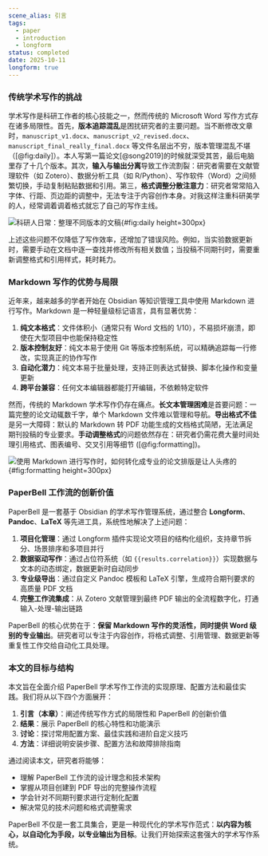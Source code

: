 ```yaml
---
scene_alias: 引言
tags:
  - paper
  - introduction
  - longform
status: completed
date: 2025-10-11
longform: true
---
```


### 传统学术写作的挑战

学术写作是科研工作者的核心技能之一，然而传统的 Microsoft Word 写作方式存在诸多局限性。首先，**版本追踪混乱**是困扰研究者的主要问题。当不断修改文章时，`manuscript_v1.docx`、`manuscript_v2_revised.docx`、`manuscript_final_really_final.docx` 等文件名层出不穷，版本管理混乱不堪（[@fig:daily]）。本人写第一篇论文[@song2019]的时候就深受其苦，最后电脑里存了十几个版本。其次，**输入与输出分离**导致工作流割裂：研究者需要在文献管理软件（如 Zotero）、数据分析工具（如 R/Python）、写作软件（Word）之间频繁切换，手动复制粘贴数据和引用。第三，**格式调整分散注意力**：研究者常常陷入字体、行距、页边距的调整中，无法专注于内容创作本身。对我这样注重科研美学的人，经常调着调着格式就忘了自己的写作主线。

![科研人日常：整理不同版本的文稿](organizing.png){#fig:daily height=300px}

上述这些问题不仅降低了写作效率，还增加了错误风险。例如，当实验数据更新时，需要手动在文档中逐一查找并修改所有相关数值；当投稿不同期刊时，需要重新调整格式和引用样式，耗时耗力。

### Markdown 写作的优势与局限

近年来，越来越多的学者开始在 Obsidian 等知识管理工具中使用 Markdown 进行写作。Markdown 是一种轻量级标记语言，具有显著优势：

1. **纯文本格式**：文件体积小（通常只有 Word 文档的 1/10），不易损坏崩溃，即使在大型项目中也能保持稳定性
2. **版本控制友好**：纯文本易于使用 Git 等版本控制系统，可以精确追踪每一行修改，实现真正的协作写作
3. **自动化潜力**：纯文本易于批量处理，支持正则表达式替换、脚本化操作和变量更新
4. **跨平台兼容**：任何文本编辑器都能打开编辑，不依赖特定软件

然而，传统的 Markdown 学术写作仍存在痛点。**长文本管理困难**是首要问题：一篇完整的论文动辄数千字，单个 Markdown 文件难以管理和导航。**导出格式不佳**是另一大障碍：默认的 Markdown 转 PDF 功能生成的文档格式简陋，无法满足期刊投稿的专业要求。**手动调整格式**的问题依然存在：研究者仍需花费大量时间处理引用格式、图表编号、交叉引用等细节 ([@fig:formatting])。

![使用 Markdown 进行写作时，如何转化成专业的论文排版是让人头疼的](formatting.png){#fig:formatting height=300px}

### PaperBell 工作流的创新价值

PaperBell 是一套基于 Obsidian 的学术写作管理系统，通过整合 **Longform**、**Pandoc**、**LaTeX** 等先进工具，系统性地解决了上述问题：

1. **项目化管理**：通过 Longform 插件实现论文项目的结构化组织，支持章节拆分、场景排序和多项目并行
2. **数据驱动写作**：通过占位符系统（如 `{{results.correlation}}`）实现数据与文本的动态绑定，数据更新时自动同步
3. **专业级导出**：通过自定义 Pandoc 模板和 LaTeX 引擎，生成符合期刊要求的高质量 PDF 文档
4. **完整工作流集成**：从 Zotero 文献管理到最终 PDF 输出的全流程数字化，打通输入-处理-输出链路

PaperBell 的核心优势在于：**保留 Markdown 写作的灵活性，同时提供 Word 级别的专业输出**。研究者可以专注于内容创作，将格式调整、引用管理、数据更新等重复性工作交给自动化工具处理。

### 本文的目标与结构

本文旨在全面介绍 PaperBell 学术写作工作流的实现原理、配置方法和最佳实践。我们将从以下四个方面展开：

1. **引言（本章）**：阐述传统写作方式的局限性和 PaperBell 的创新价值
2. **结果**：展示 PaperBell 的核心特性和功能演示
3. **讨论**：探讨常用配置方案、最佳实践和进阶自定义技巧
4. **方法**：详细说明安装步骤、配置方法和故障排除指南

通过阅读本文，研究者将能够：

- 理解 PaperBell 工作流的设计理念和技术架构
- 掌握从项目创建到 PDF 导出的完整操作流程
- 学会针对不同期刊要求进行定制化配置
- 解决常见的技术问题和格式调整需求

PaperBell 不仅是一套工具集合，更是一种现代化的学术写作范式：**以内容为核心，以自动化为手段，以专业输出为目标**。让我们开始探索这套强大的学术写作系统。
